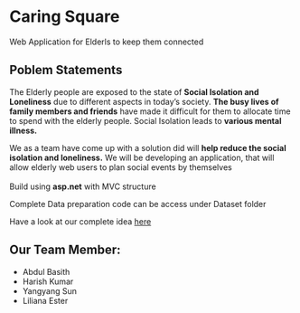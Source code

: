 # Caring Square
Web Application for Elderls to keep them connected

## Poblem Statements
The Elderly people are exposed to the state of <b>Social Isolation and Loneliness</b> due to different aspects in today’s society. 
<b>The busy lives of family members and friends</b> have made it difficult for them to allocate time to spend with the elderly people.
Social Isolation leads to <b>various mental illness.</b> 


We as a team have come up with a solution did will <b>help reduce the social 
isolation and loneliness.</b> We will be developing an application, that will allow 
elderly web users to plan social events by themselves 
<br>
<br>
Build using <b>asp.net</b> with MVC structure

Complete Data preparation code can be access under Dataset folder


Have a look at our complete idea [here](bit.ly/CaringSquare)


## Our Team Member:
* Abdul Basith
* Harish Kumar
* Yangyang Sun
* Liliana Ester
